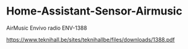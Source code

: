 # Home-Assistant-Sensor-Airmusic
AirMusic Envivo radio ENV-1388

https://www.teknihall.be/sites/teknihallbe/files/downloads/1388.pdf
